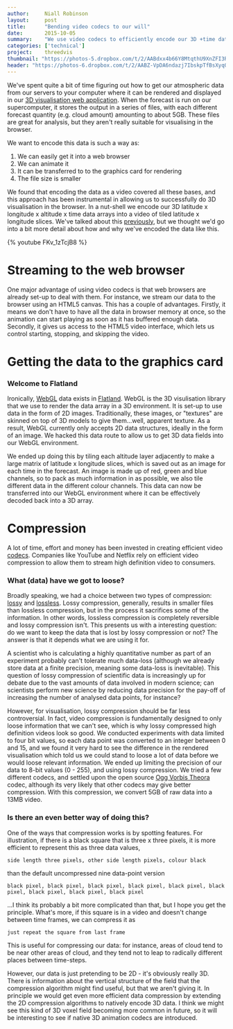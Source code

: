```yaml
---
author:     Niall Robinson
layout:     post
title:      "Bending video codecs to our will"
date:       2015-10-05
summary:    "We use video codecs to efficiently encode our 3D +time data"
categories: ['technical']
project:    threedvis
thumbnail: "https://photos-5.dropbox.com/t/2/AABdxx4b66Y8MtqthU9XnZFI3RufJuGSc4VEFZXIdAvlxA/12/2665124/png/32x32/1/_/1/2/exampledata_sm.png/EODKhQIYqN0DIAIoAg/FHP3BownAD22WN0Eoh2V2LxMp50Q3Q0w9xTTMqGTllQ?size=1024x768&size_mode=2"
header: "https://photos-6.dropbox.com/t/2/AABZ-VpDA6ndazj7IbskpTfBsXyqOPsSxSlGOagF1dlb0A/12/2665124/jpeg/32x32/1/_/1/2/matrix-356024_1280.jpg/EODKhQIYot0DIAIoAg/O_ml7-4XHUZ-e_61f4UmElKddEafvcWME66kxYVdJp4?size=1024x768&size_mode=2"
---
```


We've spent quite a bit of time figuring out how to get our atmospheric data from our servers to your computer where it can be rendered and displayed in our [3D visualisation web application](http://demo.3dvis.informaticslab.co.uk/ng-3d-vis/apps/desktop/). When the forecast is run on our supercomputer, it stores the output in a series of files, with each different forecast quantity (e.g. cloud amount) amounting to about 5GB. These files are great for analysis, but they aren't really suitable for visualising in the browser.

We want to encode this data is such a way as:

1. We can easily get it into a web browser
1. We can animate it
1. It can be transferred to to the graphics card for rendering
1. The file size is smaller

We found that encoding the data as a video covered all these bases, and this approach has been instrumental in allowing us to successfully do 3D visualisation in the browser. In a nut-shell we encode our 3D latitude x longitude x altitude x time data arrays into a video of tiled latitude x longitude slices. We've talked about this [previously](http://www.informaticslab.co.uk/technical/perspiration/2015/07/16/lab-july-demos.html), but we thought we'd go into a bit more detail about how and why we've encoded the data like this.

{% youtube FKv_1zTcjB8 %}

# Streaming to the web browser
One major advantage of using video codecs is that web browsers are already set-up to deal with them. For instance, we stream our data to the browser using an HTML5 canvas. This has a couple of advantages. Firstly, it means we don't have to have all the data in browser memory at once, so the animation can start playing as soon as it has buffered enough data. Secondly, it gives us access to the HTML5 video interface, which lets us control starting, stopping, and skipping the video.

# Getting the data to the graphics card

### Welcome to Flatland
Ironically, [WebGL](https://en.wikipedia.org/wiki/WebGL) data exists in [Flatland](https://en.wikipedia.org/wiki/Flatland). WebGL is the 3D visulisation library that we use to render the data array in a 3D environment. It is set-up to use data in the form of 2D images. Traditionally, these images, or "textures" are skinned on top of 3D models to give them...well, apparent texture. As a result, WebGL currently only accepts 2D data structures, ideally in the form of an image. We hacked this data route to allow us to get 3D data fields into our WebGL environment.

We ended up doing this by tiling each altitude layer adjacently to make a large matrix of latitude x longitude slices, which is saved out as an image for each time in the forecast. An image is made up of red, green and blue channels, so to pack as much information in as possible, we also tile different data in the different colour channels. This data can now be transferred into our WebGL environment where it can be effectively decoded back into a 3D array.

# Compression
A lot of time, effort and money has been invested in creating efficient video [codecs](https://en.wikipedia.org/wiki/Codec). Companies like YouTube and Netflix rely on efficient video compression to allow them to stream high definition video to consumers.

### What (data) have we got to loose?
Broadly speaking, we had a choice between two types of compression: [lossy](https://en.wikipedia.org/wiki/Lossy_compression) and [lossless](https://en.wikipedia.org/wiki/Lossless_compression). Lossy compression, generally, results in smaller files than lossless compression, but in the process it sacrifices some of the information. In other words, lossless compression is completely reversible and lossy compression isn't. This presents us with a interesting question: do we want to keep the data that is lost by lossy compression or not? The answer is that it depends what we are using it for.

A scientist who is calculating a highly quantitative number as part of an experiment probably can't tolerate much data-loss (although we already store data at a finite precision, meaning some data-loss is inevitable). This question of lossy compression of scientific data is increasingly up for debate due to the vast amounts of data involved in modern science; can scientists perform new science by reducing data precision for the pay-off of increasing the number of analysed data points, for instance?

However, for visualisation, lossy compression should be far less controversial. In fact, video compression is fundamentally designed to only loose information that we can't see, which is why lossy compressed high definition videos look so good. We conducted experiments with data limited to four bit values, so each data point was converted to an integer between 0 and 15, and we found it very hard to see the difference in the rendered visualisation which told us we could stand to loose a lot of data before we would loose relevant information. We ended up limiting the precision of our data to 8-bit values (0 - 255), and using lossy compression. We tried a few different codecs, and settled upon the open source [Ogg Vorbis Theora](https://en.wikipedia.org/wiki/Theora) codec, although its very likely that other codecs may give better compression. With this compression, we convert 5GB of raw data into a 13MB video.

### Is there an even better way of doing this?
One of the ways that compression works is by spotting features. For illustration, if there is a black square that is three x three pixels, it is more efficient to represent this as three data values,

`side length three pixels, other side length pixels, colour black`

than the default uncompressed nine data-point version

`black pixel, black pixel, black pixel, black pixel, black pixel, black pixel, black pixel, black pixel, black pixel`

...I think its probably a bit more complicated than that, but I hope you get the principle. What's more, if this square is in a video and doesn't change between time frames, we can compress it as

`just repeat the square from last frame`

This is useful for compressing our data: for instance, areas of cloud tend to be near other areas of cloud, and they tend not to leap to radically different places between time-steps.

However, our data is just pretending to be 2D - it's obviously really 3D. There is information about the vertical structure of the field that the compression algorithm might find useful, but that we aren't giving it. In principle we would get even more efficient data compression by extending the 2D compression algorithms to natively encode 3D data. I think we might see this kind of 3D voxel field becoming more common in future, so it will be interesting to see if native 3D animation codecs are introduced. 